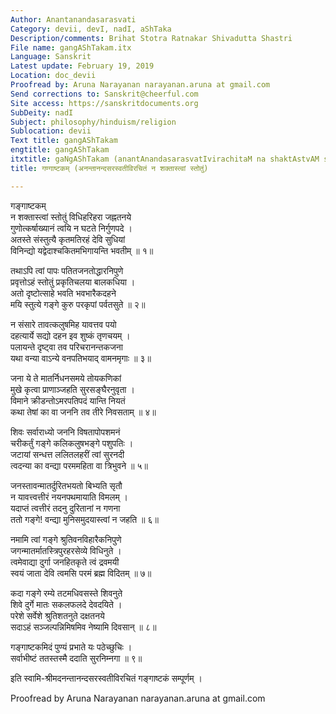 ```yaml
---
Author: Anantanandasarasvati
Category: devii, devI, nadI, aShTaka
Description/comments: Brihat Stotra Ratnakar Shivadutta Shastri
File name: gangAShTakam.itx
Language: Sanskrit
Latest update: February 19, 2019
Location: doc_devii
Proofread by: Aruna Narayanan narayanan.aruna at gmail.com
Send corrections to: Sanskrit@cheerful.com
Site access: https://sanskritdocuments.org
SubDeity: nadI
Subject: philosophy/hinduism/religion
Sublocation: devii
Text title: gangAShTakam
engtitle: gangAShTakam
itxtitle: gaNgAShTakam (anantAnandasarasvatIvirachitaM na shaktAstvAM stotuM)
title: गण्गाष्टकम् (अनन्तानन्दसरस्वतीविरचितं न शक्तास्त्वां स्तोतुं)

---
```

  
 गङ्गाष्टकम्   
न शक्तास्त्वां स्तोतुं विधिहरिहरा जह्नतनये  
     गुणोत्कर्षाख्यानं त्वयि न घटते निर्गुणपदे ।  
अतस्ते संस्तुत्यै कृतमतिरहं देवि सुधियां  
     विनिन्द्यो यद्वेदाश्चकितमभिगायन्ति भवतीम् ॥ १॥  
  
तथाऽपि त्वां पापः पतितजनतोद्धारनिपुणे  
     प्रवृत्तोऽहं स्तोतुं प्रकृतिचलया बालकधिया ।  
अतो दृष्टोत्साहे भवति भवभारैकदहने  
     मयि स्तुत्ये गङ्गे कुरु परकृपां पर्वतसुते ॥ २॥  
  
न संसारे तावत्कलुषमिह यावत्तव पयो  
     दहत्यार्ये सद्यो दहन इव शुष्कं तृणचयम् ।  
पलायन्ते दृष्ट्वा तव परिचरानन्तकजना  
     यथा वन्या वाऽन्ये वनपतिभयाद् वामनमृगाः ॥ ३॥  
  
जना ये ते मातर्निधनसमये तोयकणिकां  
     मुखे कृत्वा प्राणाञ्जहति सुरसङ्घैरनुवृता ।  
विमाने क्रीडन्तोऽमरपतिपदं यान्ति नियतं  
     कथा तेषां का वा जननि तव तीरे निवसताम् ॥ ४॥  
  
शिवः सर्वाराध्यो जननि विषतापोपशमनं  
     चरीकर्तुं गङ्गे कलिकलुषभङ्गे पशुपतिः ।  
जटायां सन्धत्त ललितलहरीं त्वां सुरनदी  
     त्वदन्या का वन्द्या परममहिता वा त्रिभुवने ॥ ५॥  
  
जनस्तावन्मातर्दुरितभयतो बिभ्यति सृतौ  
     न यावत्त्वत्तीरं नयनपथमायाति विमलम् ।  
यदाप्तं त्वत्तीरं तदनु दुरितानां न गणना  
     ततो गङ्गे! वन्द्या मुनिसमुदयास्त्वां न जहति ॥ ६॥  
  
नमामि त्वां गङ्गे श्रुतिवनविहारैकनिपुणे  
     जगन्मातर्मातस्त्रिपुरहरसेव्ये विधिनुते ।  
त्वमेवाद्या दुर्गा जनहितकृते त्वं द्रवमयी  
     स्वयं जाता देवि त्वमसि परमं ब्रह्म विदितम् ॥ ७॥  
  
कदा गङ्गे रम्ये तटमधिवसस्ते शिवनुते  
     शिवे दुर्गे मातः सकलफलदे देवदयिते ।  
परेशे सर्वेशे श्रुतिशतनुते दक्षतनये  
     सदाऽहं सञ्जल्पन्निमिषमिव नेष्यामि दिवसान् ॥ ८॥  
  
गङ्गाष्टकमिदं पुण्यं प्रभाते यः पठेच्छुचिः ।  
सर्वाभीष्टं ततस्तस्मै ददाति सुरनिम्नगा ॥ ९॥  
  
इति स्वामि-श्रीमदनन्तानन्दसरस्वतीविरचितं गङ्गाष्टकं सम्पूर्णम् ।  
  
  
Proofread by Aruna Narayanan narayanan.aruna at gmail.com  
  
